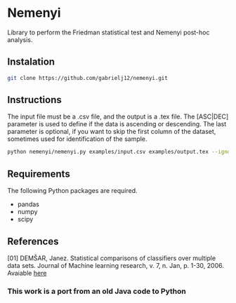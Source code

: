 # Nemenyi

Library to perform the Friedman statistical test and Nemenyi post-hoc analysis.

## Instalation
```bash
git clone https://github.com/gabrielj12/nemenyi.git
```


## Instructions

The input file must be a .csv file, and the output is a .tex file. The [ASC|DEC] parameter is used to define if the data is ascending or descending. The last parameter is optional,
if you want to skip the first column of the dataset, sometimes used for identification of the sample.

```bash
python nemenyi/nemenyi.py examples/input.csv examples/output.tex --ignore_first --descending
```

## Requirements

The following Python packages are required.

* pandas
* numpy
* scipy

## References

[01] DEMŠAR, Janez. Statistical comparisons of classifiers over multiple data sets. Journal of Machine learning research, v. 7, n. Jan, p. 1-30, 2006. Avaiable [here](http://www.jmlr.org/papers/volume7/demsar06a/demsar06a.pdf)

### This work is a port from an old Java code to Python
